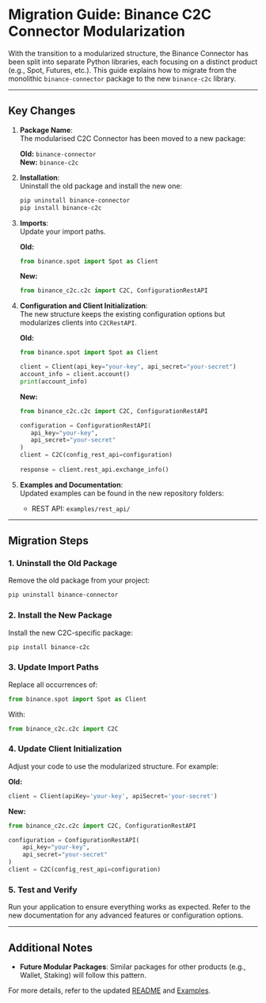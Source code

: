 # Migration Guide: Binance C2C Connector Modularization

With the transition to a modularized structure, the Binance Connector has been split into separate Python libraries, each focusing on a distinct product (e.g., Spot, Futures, etc.). This guide explains how to migrate from the monolithic `binance-connector` package to the new `binance-c2c` library.

---

## Key Changes

1. **Package Name**:  
   The modularised C2C Connector has been moved to a new package:

   **Old:** `binance-connector`  
   **New:** `binance-c2c`

2. **Installation**:  
   Uninstall the old package and install the new one:

   ```bash
   pip uninstall binance-connector
   pip install binance-c2c
   ```

3. **Imports**:  
   Update your import paths.  

   **Old:**

   ```python
   from binance.spot import Spot as Client
   ```

   **New:**

   ```python
   from binance_c2c.c2c import C2C, ConfigurationRestAPI
   ```

4. **Configuration and Client Initialization**:  
   The new structure keeps the existing configuration options but modularizes clients into `C2CRestAPI`.  

   **Old:**

   ```python
   from binance.spot import Spot as Client

   client = Client(api_key="your-key", api_secret="your-secret")
   account_info = client.account()
   print(account_info)
   ```

   **New:**

   ```python
   from binance_c2c.c2c import C2C, ConfigurationRestAPI

   configuration = ConfigurationRestAPI(
      api_key="your-key",
      api_secret="your-secret"
   )
   client = C2C(config_rest_api=configuration)
      
   response = client.rest_api.exchange_info()
   ```

5. **Examples and Documentation**:  
   Updated examples can be found in the new repository folders:
   - REST API: `examples/rest_api/`

---

## Migration Steps

### 1. Uninstall the Old Package

Remove the old package from your project:

```bash
pip uninstall binance-connector
```

### 2. Install the New Package

Install the new C2C-specific package:

```bash
pip install binance-c2c
```

### 3. Update Import Paths

Replace all occurrences of:

```python
from binance.spot import Spot as Client
```

With:

```python
from binance_c2c.c2c import C2C
```

### 4. Update Client Initialization

Adjust your code to use the modularized structure. For example:

**Old:**

```python
client = Client(apiKey='your-key', apiSecret='your-secret')
```

**New:**

```python
from binance_c2c.c2c import C2C, ConfigurationRestAPI

configuration = ConfigurationRestAPI(
    api_key="your-key",
    api_secret="your-secret"
)
client = C2C(config_rest_api=configuration)
```

### 5. Test and Verify

Run your application to ensure everything works as expected. Refer to the new documentation for any advanced features or configuration options.

---

## Additional Notes

- **Future Modular Packages**: Similar packages for other products (e.g., Wallet, Staking) will follow this pattern.

For more details, refer to the updated [README](../README.md) and [Examples](../examples/).
